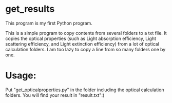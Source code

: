 # get_results
This program is my first Python program. 

This is a simple program to copy contents from several folders to a txt file. It copies the optical properties (such as Light absorption efficiency, Light scattering efficiency, and Light extinction efficiency) from a lot of optical calculation folders. I am too lazy to copy a line from so many folders one by one.

# Usage: 
  Put "get_opticalproperties.py" in the folder including the optical calculation folders. 
  You will find your result in "result.txt":)
